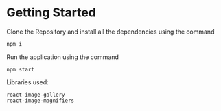 # Getting Started 

Clone the Repository and install all the dependencies using the command

`npm i`

Run the application using the command

`npm start`

Libraries used:
```
react-image-gallery
react-image-magnifiers
```
